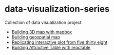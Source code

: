 # data-visualization-series
Collection of data visualization project

- [Building 3D map with mapbox](https://github.com/Argaadya/data-visualization-series/tree/master/animal_tracking)
- [Building geospatial map](https://github.com/Argaadya/data-visualization-series/tree/master/covid_indonesia)
- [Replicating interactive plot from five thirty eight](https://github.com/Argaadya/data-visualization-series/tree/master/interactive_five_thirty_eight)
- [Building Attractive Table with reactable](https://github.com/Argaadya/data-visualization-series/tree/master/reactable)
